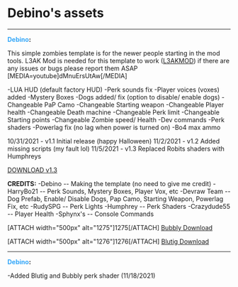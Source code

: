# Debino's assets


---
<strong><span style="color:#34a7f9;">Debino</span>:</strong>


This simple zombies template is for the newer people starting in the mod tools.
L3AK Mod is needed for this template to work (<a href="https://wiki.modme.co/wiki/black_ops_3/lua_(lui)/Installation.html">L3AKMOD</a>)
if there are any issues or bugs please report them ASAP
[MEDIA=youtube]dMnuErsUtAw[/MEDIA]

\-LUA HUD (default factory HUD)
\-Perk sounds fix
\-Player voices (voxes) added
\-Mystery Boxes
\-Dogs added/ fix (option to disable/ enable dogs)
\-Changeable PaP Camo
\-Changeable Starting weapon
\-Changeable Player health
\-Changeable Death machine
\-Changeable Perk limit
\-Changeable Starting points
\-Changeable Zombie speed/ Health
\-Dev commands
\-Perk shaders
\-Powerlag fix (no lag when power is turned on)
\-Bo4 max ammo



10/31/2021 - v1.1 Initial release (happy Halloween)
11/2/2021 - v1.2 Added missing scripts (my fault lol)
11/5/2021 - v1.3 Replaced Robits shaders with Humphreys



<a href="https://mega.nz/file/jEETQKAa#DFKzJ6PXXXUKmFllOI0CQlTvVhZQ1g7y_aoUc2WckCE">DOWNLOAD v1.3</a>



<strong>CREDITS:</strong>
\-Debino -- Making the template (no need to give me credit)
\-HarryBo21 -- Perk Sounds, Mystery Boxes, Player Vox, etc
\-Devraw Team -- Dog Prefab, Enable/ Disable Dogs, Pap Camo, Starting Weapon, Powerlag Fix, etc
\-RudySPG -- Perk Lights
\-Humphrey -- Perk Shaders
\-Crazydude55 -- Player Health
\-Sphynx&#39;s -- Console Commands



[ATTACH width=&quot;500px&quot; alt=&quot;1275&quot;]1275[/ATTACH]
<a href="https://mega.nz/file/3U0hjaKS#AuQOOe9ntEAWFHjvkzZUWfAX-8AjCVycB99wteI_lQE">Bubbly Download</a>



[ATTACH width=&quot;500px&quot; alt=&quot;1276&quot;]1276[/ATTACH]
<a href="https://mega.nz/file/XRkWzTSI#OcvEJOR7SWPp9PtOjyD6YXxv9u2X5trOw5_CTe6ZoBo">Blutig Download</a>



---
<strong><span style="color:#34a7f9;">Debino</span>:</strong>

-Added Blutig and Bubbly perk shader (11/18/2021)
